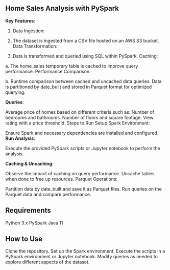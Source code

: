## Home Sales Analysis with PySpark

**Key Features**:
1. Data Ingestion:

2. The dataset is ingested from a CSV file hosted on an AWS S3 bucket.
Data Transformation:

3. Data is transformed and queried using SQL within PySpark.
Caching:

a. The home_sales temporary table is cached to improve query performance.
Performance Comparison:

b. Runtime comparison between cached and uncached data queries.
Data is partitioned by date_built and stored in Parquet format for optimized querying.


**Queries**:

Average price of homes based on different criteria such as:
Number of bedrooms and bathrooms.
Number of floors and square footage.
View rating with a price threshold.
Steps to Run
Setup Spark Environment:

Ensure Spark and necessary dependencies are installed and configured.
**Run Analysis**:

Execute the provided PySpark scripts or Jupyter notebook to perform the analysis.

**Caching & Uncaching**:

Observe the impact of caching on query performance.
Uncache tables when done to free up resources.
Parquet Operations:

Partition data by date_built and save it as Parquet files.
Run queries on the Parquet data and compare performance.


## Requirements
Python 3.x
PySpark
Java 11

## How to Use
Clone the repository.
Set up the Spark environment.
Execute the scripts in a PySpark environment or Jupyter notebook.
Modify queries as needed to explore different aspects of the dataset.
